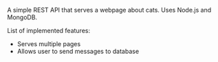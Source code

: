 A simple REST API that serves a webpage about cats.
Uses Node.js and MongoDB.

List of implemented features:
- Serves multiple pages
- Allows user to send messages to database

